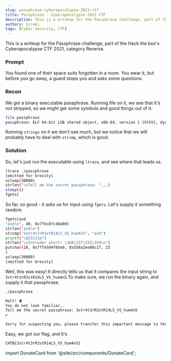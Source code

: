 ```yaml
---
slug: passphrase-cyberapocalypse-2021-ctf
title: Passphrase - Cyberapocalypse 2021 CTF
description: This is a writeup for the Passphrase challenge, part of the Hack the box's Cyberapocalypse CTF 2021, category Reverse.
authors: kiroki
tags: [Cyber Security, CTF]
---
```


This is a writeup for the Passphrase challenge, part of the Hack the box's Cyberapocalypse CTF 2021, category Reverse.

### Prompt

You found one of their space suits forgotten in a room. You wear it, but before you go away, a guard stops you and asks some questions.

<!-- truncate -->

### Recon

We get a binary executable passphrase. Running file on it, we see that it's not stripped, so we might get some symbols and good things out of it.

```sh
file passphrase
passphrase: ELF 64-bit LSB shared object, x86-64, version 1 (SYSV), dynamically linked, interpreter /lib64/ld-linux-x86-64.so.2, for GNU/Linux 3.2.0, BuildID[sha1]=60f6b6064d2e34a2b6a24dda9feb943b0b8c360f, not stripped
```

Running `strings` on it we don't see much, but we notice that we will probably have to deal with `strcmp`, which is good.

### Solution

So, let's just run the executable using `ltrace`, and see where that leads us.

```sh
ltrace ./passphrase
[omitted for brevity]
usleep(30000)                                                                                                           = <void>
strlen("\nTell me the secret passphrase: "...)                                                                          = 32
sleep(1)                                                                                                                = 0
fgets(
```

So far, so good - it asks us for input using `fgets`. Let's supply it something random.

```sh
fgets(asd
"asd\n", 40, 0x7fbc87c48a00)                                                                                      = 0x7ffe594faca0
strlen("asd\n")                                                                                                         = 4
strcmp("3xtr4t3rR3stR14L5_VS_hum4n5", "asd")                                                                            = -46
printf("\033[31m")                                                                                                      = 5
strlen("\nIntruder alert! \360\237\232\250\n")                                                                          = 22
putchar(10, 0x7ffe594f85e0, 0x558a2ee00c17, 23
)                                                                         = 10
usleep(30000)                                                                                                           = <void>
[omitted for brevity]
```

Well, this was easy! It directly tells us that it compares the input string to  `3xtr4t3rR3stR14L5_VS_hum4n5`.To make sure, we run the binary again, and supply it that passphrase.

```sh
./passphrase 

Halt! ⛔
You do not look familiar..
Tell me the secret passphrase: 3xtr4t3rR3stR14L5_VS_hum4n5
✔

Sorry for suspecting you, please transfer this important message to the chief: CHTB{3xtr4t3rR3stR14L5_VS_hum4n5}
```

Easy, we got our flag, and it's

```sh
CHTB{3xtr4t3rR3stR14L5_VS_hum4n5}
```

import DonateCard from '@site/src/components/DonateCard';

<DonateCard/>